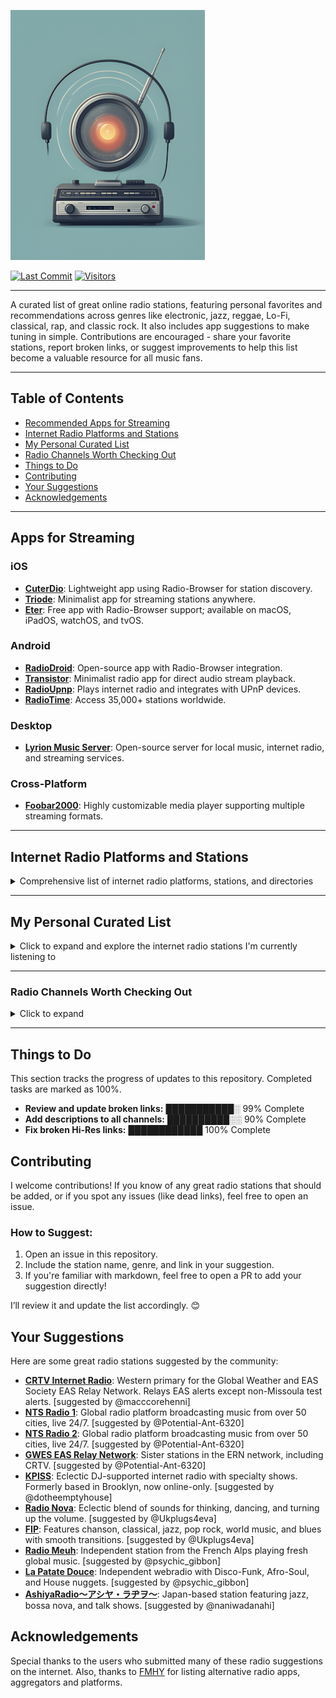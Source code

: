 ![Logo](https://github.com/deroverda/recommended-radio-streams/blob/main/logo_resized_enhanced.png?raw=true)

[![Last Commit](https://img.shields.io/github/last-commit/deroverda/recommended-radio-streams?style=flat-square)](https://github.com/deroverda/recommended-radio-streams)
[![Visitors](https://api.visitorbadge.io/api/VisitorHit?user=deroverda&repo=recommended-radio-streams&countColor=%237B1E7A&style=flat-square)](https://github.com/deroverda/recommended-radio-streams)


---

A curated list of great online radio stations, featuring personal favorites and recommendations across genres like electronic, jazz, reggae, Lo-Fi, classical, rap, and classic rock. It also includes app suggestions to make tuning in simple. Contributions are encouraged - share your favorite stations, report broken links, or suggest improvements to help this list become a valuable resource for all music fans.

---

## Table of Contents
- [Recommended Apps for Streaming](#apps-for-streaming)
- [Internet Radio Platforms and Stations](#internet-radio-platforms-and-stations)
- [My Personal Curated List](#my-personal-curated-list)
- [Radio Channels Worth Checking Out](#radio-channels-worth-checking-out)
- [Things to Do](#things-to-do)
- [Contributing](#contributing)
- [Your Suggestions](#your-suggestions)
- [Acknowledgements](#acknowledgements)

---

## Apps for Streaming

### iOS
- **[CuterDio](https://cuterdio.com/en)**: Lightweight app using Radio-Browser for station discovery.
- **[Triode](https://triode.app/)**: Minimalist app for streaming stations anywhere.
- **[Eter](https://apps.apple.com/se/app/eter-streaming-internet-radio/id1523221566?l=en-GB)**: Free app with Radio-Browser support; available on macOS, iPadOS, watchOS, and tvOS.

### Android
- **[RadioDroid](https://github.com/segler-alex/RadioDroid)**: Open-source app with Radio-Browser integration.
- **[Transistor](https://codeberg.org/y20k/transistor)**: Minimalist radio app for direct audio stream playback.
- **[RadioUpnp](https://play.google.com/store/apps/details?id=com.watea.radio_upnp)**: Plays internet radio and integrates with UPnP devices.
- **[RadioTime](https://play.google.com/store/apps/details?id=com.radiotime.app)**: Access 35,000+ stations worldwide.

### Desktop
- **[Lyrion Music Server](https://github.com/LMS-Community)**: Open-source server for local music, internet radio, and streaming services.

### Cross-Platform
- **[Foobar2000](https://www.foobar2000.org/)**: Highly customizable media player supporting multiple streaming formats.

---

## Internet Radio Platforms and Stations
<details>
  <summary>Comprehensive list of internet radio platforms, stations, and directories</summary>

## Radio Index / Discovery
- **[List of Internet Radio Stations](https://en.wikipedia.org/wiki/List_of_Internet_radio_stations)**: Notable internet radio stations (Wikipedia).
- **[Radio Browser](https://www.radio-browser.info)**: Community-driven directory of internet radio stations.
- **[FMStream](https://fmstream.org/index.php?c=FT)**: Index of internet radio stations across genres.
- **[Tvradiotuner](https://tvradiotuner.com)**: Directory with diverse radio and TV channels.
- **[Radio URL Search](https://streamurl.link)**: Tool to find direct stream URLs for radio stations.
- **[TheOneStopRadio](https://theonestopradio.com)**: Aggregator for online radio streams.
- **[m3u-radio-music-playlist](https://junguler.github.io/m3u-radio-music-playlists)**: Curated M3U playlists for music genres.

---

## Geographic Radio Exploration
- **[Radio Map EU](https://radiomap.eu)**: Interactive map for discovering EU-based stations.
- **[Worldwide Radio Globe](https://radio.garden)**: Interactive 3D globe for exploring global stations.
- **[World Radio Map](https://worldradiomap.com)**: Global map of radio stations by location.

---

## Radio Platforms & Players
- **[Live Online Radio](https://liveonlineradio.net)**: Platform to search and stream global radio broadcasts.
- **[Online Radio Box](https://onlineradiobox.com)**: Comprehensive worldwide directory of online radio stations.
- **[Radio.net](https://www.radio.net)**: Discover and stream various radio channels globally.
- **[Radioguide.fm](https://www.radioguide.fm)**: Directory of FM, AM, and internet radio stations.
- **[Streema](https://streema.com)**: Search engine for radio stations and TV broadcasts.
- **[Pea.fm](https://pea.fm)**: Free access to global internet radio channels.
- **[Hit Tuner](http://www.hit-tuner.net)**: German-based directory with diverse music genres.
- **[MyTuner](https://mytuner-radio.com)**: Aggregator for global radio, podcasts, and music.
- **[Radioline](https://www.radioline.co)**: Stream radio and podcasts across genres.
- **[TuneYou](https://www.tuneyou.com)**: Access 50,000+ radio stations worldwide.
- **[Get Me Radio](https://www.getmeradio.com)**: Curated directory with mobile app support.
- **[Zeno.fm](https://zeno.fm)**: Platform for streaming radio and podcasts.
- **[openradio.app](https://openradio.app)**: Create and explore live radio stations worldwide.
- **[Radio Station USA](https://www.radiostationusa.fm)**: Live radio stations across the USA.
- **[Online Radio EU](https://onlineradio.eu/)**: Discover online radio stations in Europe.
- **[All Radio](https://allradio.net)**: Free access to global internet radio channels.
- **[VO Radio](https://vo-radio.com)**: Live radio streams from across the globe.
- **[Radio Volna](https://radio-volna.com)**: Free internet radio channels worldwide.

---

## Curated, Customizable Radio
- **[Laut.fm](https://laut.fm)**: Hosting platform with curated stations.
- **[AccuRadio](https://www.accuradio.com)**: Customizable radio with hundreds of channels.
- **[iHeartRadio](https://www.iheart.com)**: Stream music, talk shows, and podcasts.
- **[RadioTunes](https://www.radiotunes.com)**: Curated music stations across genres.
- **[Radiolise](https://radiolise.com)**: Explore live radio streams across multiple genres.
- **[Rivestream](https://www.rivestream.com)**: Directory and platform for internet radio streams.

---

## Niche, Specialized Stations, Experimental & Community Projects
- **[AnonRadio](https://anonradio.net)**: Community-based Unix system radio.
- **[Chiru.no](https://chiru.no)**: Japanese pop culture (J-pop, anime) music streams.
- **[CoreRadio](https://coreradio.online)**: Focuses on underground and experimental music.
- **[deep-cut.fm](https://deep-cut.fm)**: Indie and alternative music streams.
- **[IndieShuffle](https://www.indieshuffle.com)**: Listener-curated indie music discovery.
- **[Radio Dubbeh](https://radio.dubbeh.net)**: Eclectic music genres for discovery.
- **[JetSetRadio](https://jetsetradio.live/)**: Fan-made station inspired by Jet Set Radio video games.
- **[Demoscene & Video Game Music Streaming Radio Links](https://mw.rat.bz/davgmsrl)**: Curated demoscene & video game music radio links.
- **[System Bus Radio](https://github.com/fulldecent/system-bus-radio)**: Streams audio via computer system buses.
- **[WebSDR](http://www.websdr.org)**: Explore global radio frequencies via software-defined radios.
- **[TildeRadio](https://tilderadio.tildeverse.org)**: Community-powered internet radio.
- **[ilovemusic](https://ilovemusic.de)**: German platform for eclectic music streams.
- **[Radcap](https://www.radcap.ru)**: Russian radio station with diverse genres.
- **[1a Radio](https://www.1a-webradio.de)**: German radio streams across various genres.
- **[GWES EAS Relay Network](https://gwes-eas.network/listen)**: Emergency alert system relay for radio broadcasts.
- **[0nRadio](https://0nradio.com)**: Directory of thematic radio stations.

---

## Hosting & DIY Streaming Tools
- **[Shoutcast](http://directory.shoutcast.com)**: Platform for hosting custom radio stations.
- **[Live365](https://live365.com/listen)**: Platform for creating and streaming custom radio.
- **[Icecast](http://dir.xiph.org)**: Open-source directory for Icecast-powered streams.
- **[QMPlay2](https://github.com/zaps166/QMPlay2)**: Multimedia player with internet radio support.
- **[Rcast.net](https://www.rcast.net/dir)**: Discover and share global radio stations.
- **[ScrobbleRadio](https://scrobblerad.io)**: Discover music via scrobbling radio streams (Last.fm integration).## Radio Index / Discovery
- **[List of Internet Radio Stations](https://en.wikipedia.org/wiki/List_of_Internet_radio_stations)**: Notable internet radio stations (Wikipedia).
- **[Radio Browser](https://www.radio-browser.info)**: Community-driven directory of internet radio stations.
- **[FMStream](https://fmstream.org/index.php?c=FT)**: Index of internet radio stations across genres.
- **[Tvradiotuner](https://tvradiotuner.com)**: Directory with diverse radio and TV channels.
- **[Radio URL Search](https://streamurl.link)**: Tool to find direct stream URLs for radio stations.
- **[TheOneStopRadio](https://theonestopradio.com)**: Aggregator for online radio streams.
- **[m3u-radio-music-playlist](https://junguler.github.io/m3u-radio-music-playlists)**: Curated M3U playlists for music genres.

---

## Geographic Radio Exploration
- **[Radio Map EU](https://radiomap.eu)**: Interactive map for discovering EU-based stations.
- **[Worldwide Radio Globe](https://radio.garden)**: Interactive 3D globe for exploring global stations.
- **[World Radio Map](https://worldradiomap.com)**: Global map of radio stations by location.

---

## Radio Platforms & Players
- **[Live Online Radio](https://liveonlineradio.net)**: Platform to search and stream global radio broadcasts.
- **[Online Radio Box](https://onlineradiobox.com)**: Comprehensive worldwide directory of online radio stations.
- **[Radio.net](https://www.radio.net)**: Discover and stream various radio channels globally.
- **[Radioguide.fm](https://www.radioguide.fm)**: Directory of FM, AM, and internet radio stations.
- **[Streema](https://streema.com)**: Search engine for radio stations and TV broadcasts.
- **[Pea.fm](https://pea.fm)**: Free access to global internet radio channels.
- **[Hit Tuner](http://www.hit-tuner.net)**: German-based directory with diverse music genres.
- **[MyTuner](https://mytuner-radio.com)**: Aggregator for global radio, podcasts, and music.
- **[Radioline](https://www.radioline.co)**: Stream radio and podcasts across genres.
- **[TuneYou](https://www.tuneyou.com)**: Access 50,000+ radio stations worldwide.
- **[Get Me Radio](https://www.getmeradio.com)**: Curated directory with mobile app support.
- **[Zeno.fm](https://zeno.fm)**: Platform for streaming radio and podcasts.
- **[openradio.app](https://openradio.app)**: Create and explore live radio stations worldwide.
- **[Radio Station USA](https://www.radiostationusa.fm)**: Live radio stations across the USA.
- **[Online Radio EU](https://onlineradio.eu/)**: Discover online radio stations in Europe.
- **[All Radio](https://allradio.net)**: Free access to global internet radio channels.
- **[VO Radio](https://vo-radio.com)**: Live radio streams from across the globe.
- **[Radio Volna](https://radio-volna.com)**: Free internet radio channels worldwide.

---

## Curated, Customizable Radio
- **[Laut.fm](https://laut.fm)**: Hosting platform with curated stations.
- **[AccuRadio](https://www.accuradio.com)**: Customizable radio with hundreds of channels.
- **[iHeartRadio](https://www.iheart.com)**: Stream music, talk shows, and podcasts.
- **[RadioTunes](https://www.radiotunes.com)**: Curated music stations across genres.
- **[Radiolise](https://radiolise.com)**: Explore live radio streams across multiple genres.
- **[Rivestream](https://www.rivestream.com)**: Directory and platform for internet radio streams.

---

## Niche, Specialized Stations, Experimental & Community Projects
- **[AnonRadio](https://anonradio.net)**: Community-based Unix system radio.
- **[Chiru.no](https://chiru.no)**: Japanese pop culture (J-pop, anime) music streams.
- **[CoreRadio](https://coreradio.online)**: Focuses on underground and experimental music.
- **[deep-cut.fm](https://deep-cut.fm)**: Indie and alternative music streams.
- **[IndieShuffle](https://www.indieshuffle.com)**: Listener-curated indie music discovery.
- **[Radio Dubbeh](https://radio.dubbeh.net)**: Eclectic music genres for discovery.
- **[JetSetRadio](https://jetsetradio.live/)**: Fan-made station inspired by Jet Set Radio video games.
- **[Demoscene & Video Game Music Streaming Radio Links](https://mw.rat.bz/davgmsrl)**: Curated demoscene & video game music radio links.
- **[System Bus Radio](https://github.com/fulldecent/system-bus-radio)**: Streams audio via computer system buses.
- **[WebSDR](http://www.websdr.org)**: Explore global radio frequencies via software-defined radios.
- **[TildeRadio](https://tilderadio.tildeverse.org)**: Community-powered internet radio.
- **[ilovemusic](https://ilovemusic.de)**: German platform for eclectic music streams.
- **[Radcap](https://www.radcap.ru)**: Russian radio station with diverse genres.
- **[1a Radio](https://www.1a-webradio.de)**: German radio streams across various genres.
- **[GWES EAS Relay Network](https://gwes-eas.network/listen)**: Emergency alert system relay for radio broadcasts.
- **[0nRadio](https://0nradio.com)**: Directory of thematic radio stations.

---

## Hosting & DIY Streaming Tools
- **[Shoutcast](http://directory.shoutcast.com)**: Platform for hosting custom radio stations.
- **[Live365](https://live365.com/listen)**: Platform for creating and streaming custom radio.
- **[Icecast](http://dir.xiph.org)**: Open-source directory for Icecast-powered streams.
- **[QMPlay2](https://github.com/zaps166/QMPlay2)**: Multimedia player with internet radio support.
- **[Rcast.net](https://www.rcast.net/dir)**: Discover and share global radio stations.
- **[ScrobbleRadio](https://scrobblerad.io)**: Discover music via scrobbling radio streams (Last.fm integration).

</details>

---

## My Personal Curated List
<details>
  <summary>Click to expand and explore the internet radio stations I'm currently listening to</summary>

---

### ⭐ Featured Stations
- **[Nightwave Plaza](http://radio.plaza.one/mp3)**: 24/7 vaporwave and future funk station.
- **[Nugs Radio](http://nugs.net)**: Live recordings of rock and jam bands.
- **[FIP](https://stream.radiofrance.fr/fip/fip.m3u8)**: Eclectic music with 8 thematic webradios (free, ad-free).
- **[La Patate Douce](http://listen.radioking.com/radio/285742/stream/331753)**: Groovy vibes and soulful tunes.
- **[WFMU](http://wfmu.org)**: Legendary freeform radio (rock, experimental, eclectic).
- **[Radio Nula - Classics](https://strm.radionula.com/classics)**: Soul, funk, disco, hip-hop, and jazz.
- **[Head Wax Radio](https://headwaxradio.radioca.st/stream)**: Future jazz and mindful music from Dublin, Ireland.
- **[Hunter FM LoFi](https://live.hunter.fm/lofi_high)**: Perfect beats for studying, working, or relaxing.
- **[Moon Phase Radio](https://cp12.serverse.com/proxy/moonphase/stream)**: Commercial-free ambient & downtempo (since 2010).
- **[KEWU-FM 89.5](https://streamer.radio.co/s3ba633066/listen)**: Public radio station dedicated to jazz.

---

### General 📻
- **[BBC Radio 6 Music](https://gist.github.com/bpsib/67089b959e4fa898af69fea59ad74bc3)**: Alternative, indie, and eclectic music.
- **[Birch Street Radio](https://jenny.torontocast.com:8172/stream)**: Adult alternative, classic rock, folk, Americana.
- **[Classic Vinyl HD](https://walmradio.com/classic/)**: Classic rock and vinyl hits.
- **[KTKE 101.5 FM](https://www.truckeetahoeradio.com/)**: Mix of music and talk shows.
- **[Lahmacun Radio](https://streaming.lahmacun.hu/listen/lahmacun_radio/radio.mp3)**: Budapest-based mix of music and talk.
- **[SuperStereo 1+ - Disco, Soul & Funk](https://www.hiresaudio.online/category/radio/)**: Disco, soul, and funk classics.
- **[Soho Radio](https://sohoradiolondon.com/)**: London-based station with music and talk.
- **[Technicolor Web Of Sound](https://www.techwebsound.com/)**: 1960s psychedelic rock and pop.
- **[The Dump](http://thedump.com)**: Eclectic mix of obscure genres.
- **[The Lake Radio](http://thelakeradio.com)**: Random music and sounds, 24/7.
- **[The SoCal Sound](http://thesocalsound.org)**: Contemporary California rock, pop, and indie.
- **[The Penthouse](https://thepenthouse.fm/)**: Soul, R&B, pop, and classic music.
- **[Time Capsule Show](https://ckut.ca/timecapsule/)**: Time-traveling journey through music history.
- **[Totally Wired Radio](http://totallywiredradio.com)**: Indie, punk, and alternative music.
- **[181.fm](https://www.181.fm/)**: Variety of radio channels.
- **[KBON](https://www.kbon.com/)**: Louisiana-based local music mix.
- **[KKJZ-HD88.1](https://kkjz.org/)**: Jazz and blues with educational programming.
- **[Le Grigri](http://legrigri.com)**: African and Caribbean music.
- **[Le Mellotron](http://lemellotron.com)**: World music, jazz, and electronic.
- **[Mondo Bongo Radio](http://mondobongoradio.com)**: World music, exotica, and soul.
- **[Mutant Radio](https://www.mutantradio.net)**: Experimental and alternative music.
- **[REYFM](https://rey.fm/)**: Contemporary pop and Latin music.
- **[Radio France](http://www.radiofrance.fr/live)**: French public radio with diverse programming.
- **[Radio Paradise - Main Mix](http://radioparadise.com/main-mix)**: Rock, world, and electronic blend.
- **[Radio Free Phoenix](http://radiofreephoenix.com)**: General music and talk programming.
- **[Radio Krimi](http://radiokrimi.com)**: Mystery-themed radio dramas.
- **[Retro Soul Radio UK](https://www.retrosoulradio.co.uk)**: Classic and contemporary soul.
- **[KEXP](https://www.kexp.org/listen/)**: Exceptional music curation.
- **[Do!! You!!! Radio](https://doyouworld.out.airtime.pro/doyouworld_a)**: London community station (family-friendly).
- **[Netil Radio](https://netilradio.out.airtime.pro/netilradio_a)**: London community radio from a shipping container.
- **[Fluid Radio](http://uk4-vn.webcast-server.net:9270/)**: Ambient, modern classical, and acoustic.
- **[Zeno.FM GTA Radio](https://stream.zeno.fm/qe1hrwvkg48uv)**: GTA-themed music and playlists.

---

### Classical 🎻
- **[WFMT Chicago](https://www.wfmt.com/)**: Classical music since 1951, diverse programming.
- **[WBJC Baltimore](https://www.wbjc.com/)**: Classical voice of Baltimore City Community College.
- **[WMNR](https://www.wmnr.org/listen)**: Public radio with classical/classic music (Connecticut-based).
- **[Concertzender Baroque](https://www.concertzender.nl/programma_genre/oude-muziek/)**: Baroque classical music.
- **[Only Mozart (Australian Digital Radio)](http://abm21.com.au:8000/CONTAINER10)**: Dedicated to Mozart’s compositions.

---

### Electronic ⚡
- **[1.FM - Deep Techno & House](https://www.1.fm/stations)**: Deep techno and house beats.
- **[Cashmere Radio](http://cashmereradio.com)**: Berlin-based experimental electronic.
- **[Dance Wave](http://dancewave.com)**: Upbeat electronic dance music.
- **[Frisky Deep](https://www.friskyradio.com/)**: Deep house and similar styles.
- **[Frisky Radio](https://www.friskyradio.com/)**: Broad electronic genre mix.
- **[LYL Radio](https://lyl.live/)**: Eclectic electronic selections.
- **[LuxuriaMusic](http://luxuriamusic.com)**: Retro-futuristic and exotica-inspired electronic.
- **[OpenLab FM](https://openlab.fm)**: Ibiza-curated electronic music and visual arts.
- **[NTS Radio - Poolside](http://ntslive.co.uk)**: Chill, summery electronic vibes.
- **[Radio Caprice - Minimal Tech House](http://www.radcap.ru/)**: Minimal tech house.
- **[Skylab Radio](http://skylabradio.com)**: Spacey ambient and experimental sounds.
- **[Datafruits](https://datafruits.fm/)**: Chiptune and video game-inspired electronic.
- **[dublab](http://dublab.com)**: Experimental and underground electronic.
- **[TEKnival Radio](https://www.teknivalradio.co.uk/lander)**: Hard-edged techno and rave.
- **[Rainwave - All](http://rainwave.cc/all)**: Video game music mixes (including electronic).
- **[Rainwave - Chiptunes](https://rainwave.cc/chiptune/)**: Chiptune tracks from games.
- **[Italoradio.fm](https://italoradio.fm/)**: Italo-disco music.
- **[Radio ItaloPower!](http://italopower.com)**: Italo-disco hits and rarities.
- **[Radio BipTunia](https://biptunia.com/)**: Experimental and quirky electronic.
- **[Shonan Beach FM](https://www.beachfm.co.jp/)**: Japanese chilled electronic/beach vibes.
- **[Fnoob Techno](https://fnoobtechno.com/)**: Dedicated techno station.
- **[Tech House (Australian Digital Radio)](http://abm22.com.au:8000/CONTAINER18)**: Tech house focus.
- **[Acid House (Australian Digital Radio)](http://abm22.com.au:8000/CONTAINER1)**: Acid house tracks.

---

### Yacht Rock 🚤🌊
- **[Doctor Pundit - Yacht Rock Jams](https://www.doctorpundit.com/media/)**: Smooth Yacht Rock hits.
- **[Yacht Rock Miami](https://www.yachtrockmiami.com/)**: Mellow Yacht Rock sound.
- **[SuperStereo 1 - Yacht Rock](https://www.hiresaudio.online/category/radio/)**: Classic Yacht Rock tracks.

---

### Hip-Hop/Rap 🎤
- **[90s90s HipHop & Rap](http://streams.90s90s.de/hiphop/mp3-192/streams.90s90s.de/)**: 90s hip-hop and rap.
- **[181.FM - Old School HipHop/RnB](http://listen.181fm.com/181-oldschool_128k.mp3)**: Old school hip-hop/R&B.
- **[Old School Rap (Australian Digital Radio)](http://abm21.com.au:8000/CONTAINER69)**: Classic rap.

---

### Jazz 🎷
- **[Adroit Jazz Underground](https://mytuner-radio.com/sv/radio/adroit-jazz-underground-492026/)**: Underground jazz focus.
- **[Concertzender - Jazznotjazz](https://www.concertzender.nl/programma_genre/oude-muziek/)**: Alternative jazz and non-jazz genres.
- **[Jazz Con Class](http://jazzconclass.com)**: Classic jazz from the late 40s-70s (hosted by Jose Reyes).
- **[KEWU-FM 89.5](https://streamer.radio.co/s3ba633066/listen)**: Public jazz station.
- **[KSDS Jazz 88.3 FM](https://www.jazz88.org/)**: Classic and contemporary jazz.
- **[Octave Radio](https://octaverecords.out.airtime.pro/octaverecords_a?_ga=2.139116787.1781832620.1687634712-199058362.1687634712)**: Jazz and electronic crossover.
- **[Radio Suisse Jazz](http://radiosuissejazz.ch)**: Swing, bebop, Latin, and world music.
- **[WBGO 88.3](http://wbgo.org)**: New York-based jazz and blues.
- **[WDNA 88.9](http://wdna.org)**: Miami-based jazz and Latin jazz.

---

### Lounge & Chill 🍹🌅🌴
- **[Ambient Sleeping Pill](https://s.stereoscenic.com/asp-h.m3u)**: Ambient, beat-free music for sleep/study.
- **[Blue Marlin Ibiza](http://www.bluemarlinibiza.com/radio/live)**: Balearic beats and house from Ibiza.
- **[FreeCodeCamp](https://coderadio-admin-v2.freecodecamp.org/listen/coderadio/radio.mp3)**: Focus-friendly 24/7 coding music.
- **[FluxFM - FluxLounge](http://fluxfm.de/fluxlounge)**: Soft pop and singer-songwriter tunes.
- **[Limbik Frequencies - Radio Elektro[u]nique](https://limbikfreq.com/public/limbik_frequencies)**: Deep experimental beats.
- **[Mother Earth Radio](http://motherearthradio.com)**: Nature-themed acoustic music.
- **[Mother Earth Radio - Instrumental](http://motherearthradio.com/instrumental)**: Instrumental relaxation tracks.
- **[NTS - Slow Focus](https://stream-mixtape-geo.ntslive.net/mixtape)**: Ambient, drone, and ragas.
- **[Nordic Lodge](https://www.nordiclodgeradio.com/)**: Chill-out ambient and relaxed beats.
- **[Radio Schizoid - Chillout](http://94.130.113.214:8000/chill)**: Psychedelic chillout/ambient.
- **[Smooth Chill](https://media-ssl.musicradio.com/ChillMP3)**: Mellow unwind music.
- **[The Quiet Village](https://cp3.shoutcheap.com:2199/tunein/mark1234.pls)**: Tiki bar soundtrack (Exotica, Hawaiian, Lounge).

---

### Oldies/Classic 📼
- **[Pumpkin FM - 1940s radio](http://pumpkinfm.com/1940s-stream)**: Old Time Radio Network.
- **[Pumpkin FM - Radio England](http://pumpkinfm.com/radio-england-stream)**: Old Time Radio Network.
- **[Radio Dismuke – 1920’s 1930’s Jazz and Pop](http://dismuke.org)**: Jazz and pop from the 20s-30s.
- **[Radio Nostalgia](http://cast1.torontocast.com:1630/stream)**: Classic pop (1940s-1980s).
- **[The Retro Attic](https://psn3.prostreaming.net:2199/tunein/theretro.pls)**: 50s-70s lost and classic oldies.
- **[Ultimate Oldies Radio](http://ultimateoldiesradio.com)**: 50s-70s music history.
- **[Vintage Obscura Radio](http://vintageobscura.com)**: Forgotten gems across genres.

---

### Reggae & Dub 🇯🇲 🟩🟨🟥
- **[Alpha Boys School Radio](http://alphaboysschoolradio.com)**: Music by Alpha School alumni (Kingston, Jamaica).
- **[Dr Dick's Dub Shack](http://drdicksdubshack.com)**: Bermuda-based dub and bass music.
- **[King Dub Radio](http://london-dedicated.myautodj.com:8862/stream)**: Roots, culture, and digital dub.

---

### ⭐ SomaFM
- **[Bossa Beyond](https://somafm.com/listen/)**: Silky Brazilian bossa nova and samba.
- **[Deep Space One](https://somafm.com/listen/)**: Ambient electronic and space exploration.
- **[FM - Groove Salad Classic](https://somafm.com/listen/)**: Classic chilled ambient/downtempo (2000s).
- **[Groove Salad](https://somafm.com/listen/)**: Ambient/downtempo beats and grooves.
- **[Left Coast 70s](https://somafm.com/listen/)**: Mellow 70s album rock.
- **[SF Police Scanner](https://somafm.com/listen/)**: San Francisco public safety scanner.
- **[Seven Inch Soul](https://somafm.com/listen/)**: Vintage soul from 45 RPM vinyl.
- **[Suburbs of Goa](http://somafm.com/suburbsofgoa)**: Asian world beats and beyond.
- **[ThistleRadio](https://somafm.com/listen/)**: Celtic roots and branches.
- **[SomaFM - ALL CHANNELS](https://somafm.com/listen/)**: All SomaFM streams.

---

### World Music 🌍

**African** 🪘🦁  
- **[Afro FM](https://zeno.fm/radio/fm-afro/)**: African music mix.  
- **[Afro House (Australian Digital Radio)](http://abm22.com.au:8000/CONTAINER53)**: Afro house beats.  
- **[Alefa Music - Afrobeat](https://alefamusic.net/)**: Malagasy salegy rhythms (founded 2006).  
- **[Jazz Afro](http://jazz-radio-afro.ice.infomaniak.ch/jazz-radio-afro.mp3)**: Afro-jazz fusion.  
- **[Oroko Radio](https://oroko.live/)**: Afro indie, folk, and soul.  
- **[Pan African Space Station](https://panafricanspacestation.org.za/)**: Live radio and performance hub.  
- **[Radio Caprice - Afrobeat](http://www.radcap.ru/)**: Afrobeat classics.  

**Latin/Caribbean** 🌴🎺  
- **[Gladys Palmera Coleccion](http://gladyspalmera.com/coleccion)**: Latin and Spanish music mix.  
- **[Isla Negra Slowbeat](https://www.radio-browser.info/history/c3517203-bd27-4019-9ba9-a72a53e4c88f)**: Chilean non-profit station.  
- **[Isla Negra Upbeat](https://www.radio-browser.info/history/af54e7ca-3a45-40cd-8ca8-c5ee9bc4231d)**: Upbeat Chilean vibes.  

**Asian** 🇯🇵  
- **[J-Club Club Bandstand](http://jclubradio.com)**: Classic/contemporary Japanese music.  
- **[J-Pop Sakura 懐かしい asia DREAM radio](https://cast1.torontocast.com:2170/;.mp3)**: J-pop nostalgia.  
- **[listen.moe](https://listen.moe/kpop/stream)**: K-pop streams.  
- **[Pyongyang Radio FM](https://listen7.myradio24.com/69366)**: North Korea’s state-run broadcaster.  

**Other** 🌀  
- **[Celtic Music Radio](https://www.celticmusicradio.net/)**: Traditional folk, Americana, and world music.  
- **[Hollow Earth Radio](http://centova.rockhost.com:8001/stream)**: Music from marginalized communities.  
- **[Radio Caprice - Middle Eastern Music](http://79.111.119.111:8004/middleeast)**: Middle Eastern tracks.  
- **[Worldwide FM](https://worldwidefm.out.airtime.pro/worldwidefm_b)**: Progressive global voices and culture.  

---

### Artist Specific 👑  
- **[2pac (Exclusive Radio)](https://streaming.exclusive.radio/er/2pac/icecast.audio)**  
- **[ABBA (Exclusive Radio)](https://streaming.exclusive.radio/er/abba/icecast.audio)**  
- **[Aretha Franklin (Exclusive Radio)](https://streaming.exclusive.radio/er/arethafranklin/icecast.audio)**  
- **[BB King (Exclusive Radio)](https://streaming.exclusive.radio/er/bbking/icecast.audio)**  
- **[Bob Marley (Exclusive Radio)](https://streaming.exclusive.radio/er/bobmarley/icecast.audio)**  
- **[Creedence Clearwater Revival (Exclusive Radio)](https://streaming.exclusive.radio/er/creedence/icecast.audio)**  
- **[Daft Punk (Exclusive Radio)](https://www.surfmusik.de/m3u/exclusively-daft-punk,20696.m3u)**  
- **[Ella Fitzgerald (Exclusive Radio)](https://streaming.exclusive.radio/er/ellafitzgerald/icecast.audio)**  
- **[Eric Clapton (Exclusive Radio)](https://streaming.exclusive.radio/er/ericclapton/icecast.audio)**  
- **[Fleetwood Mac (Exclusive Radio)](https://streaming.exclusive.radio/er/fleetwoodmac/icecast.audio)**  
- **[Jimi Hendrix (Exclusive Radio)](https://streaming.exclusive.radio/er/hendrix/icecast.audio)**  
- **[John Coltrane (Exclusive Radio)](http://streaming.exclusive.radio/er/johncoltrane/icecast.audio)**  
- **[Steely Dan (Exclusive Radio)](https://streaming.exclusive.radio/er/steelydan/icecast.audio)**  
- **[Supertramp (Exclusive Radio)](https://streaming.exclusive.radio/er/supertramp/icecast.audio)**  
- **[The Beatles (Exclusive Radio)](http://streaming.exclusive.radio/er/beatles/icecast.audio)**  
- **[The Police (Exclusive Radio)](https://streaming.exclusive.radio/er/policehits/icecast.audio)**  
- **[Van Morrison (Exclusive Radio)](https://streaming.exclusive.radio/er/vanmorrison/icecast.audio)**  
- **[Red Hot Chili Peppers (Australian Digital Radio)](http://abm22.com.au:8000/CONTAINER129)**  
- **[Eminem (Australian Digital Radio)](http://abm21.com.au:8000/CONTAINER158)**: Slim Shady tracks.  
- **[⭐Grateful Dead Radio - WGDR](https://www.madmusicradio.com/wgdr)**  
- **[Grateful Dead](http://108.163.245.230:8100/stream)**: Unknown station.  
- **[Rolling Stones (Virgin Radio Rockstar)](https://icy.unitedradio.it/VirginSpecialEvent.mp3)**

---

### Misc 🎙️  
- **[Her.st - Propaganda Broadcast](https://her.st/radio/)**: 24/7 stream of conspiracy theories, philosophy, Coast to Coast AM archives, Alan Watts, and Terence McKenna lectures.  
- **[Pi ano](http://stream.p-node.org/piano)**: Piano-only streams.  

---  

### Emergency/ATC 🚨✈️  
- **[Maricopa County Police & DPS Scanner (Phoenix, AZ)](http://brickcamp.biz:8097/city-scan)**: Police, fire, and highway patrol communications.  
- **[Pittsburgh Police, Fire, EMS](https://broadcastify.cdnstream1.com/21738)**: Live emergency services scanner.  
- **[LiveATC KJFK Tower 2 (New York)](https://www.liveatc.net/play/kjfk9_s.pls)**: Air traffic control communications for JFK Airport.  

</details>

---

### Radio Channels Worth Checking Out
<details>
  <summary>Click to expand</summary>

These are some channels I’ve heard are good, but I haven't had the chance to check them all out yet. Feel free to explore and see what suits your taste!

### General Stations
- **[1.FM - Costa Del Mar](https://www.1.fm/stations)**: Ambient and lounge music inspired by the sea.
- **[1.FM - Sax4Love](https://www.1.fm/stations)**: Smooth jazz exclusively featuring saxophone music.
- **[24/7 LoFi Radio](https://www.247lofiradio.com/)**: LoFi music for background listening.
- **[1FM Chillout Lounge](https://www.1.fm/stations)**: Chillout, ambient, and relaxing music.
- **[113.fm Hits 1997 – Ads](https://www.113.fm/)**: Popular music hits from 1997 with occasional ads.
- **[All Jazz Radio](https://www.madmusicradio.com/wjzz)**: Dedicated to jazz music.
- **[Ambient Sleeping Pill](https://ambientsleepingpill.com/)**: Ad-free, beat-free ambient music for sleep, meditation, or study.
- **[Antenne Bayern](https://www.antenne.de/webradio/)**: German station playing pop, classic hits, and more.
- **[Antenne Bayern – CoffeeHouse](https://www.antenne.de/webradio/coffeemusic)**: Soft, relaxing music for a coffeehouse vibe.
- **[Berlin Community Radio](https://tunein.com/radio/Berlin-Community-Radio-s209811/)**: Diverse programming from Berlin.
- **[Beyond the Beat Generation](http://www.beyondthebeatgeneration.com/)**: Jazz and experimental music inspired by the Beat Generation.
- **[Blue Marlin Ibiza – Dance/Elect](https://www.bluemarlinibiza.com/radio/)**: Electronic dance music and live DJ mixes from Ibiza.
- **[Bondi Beach Radio – Sydney](https://bondiradio.com.au/)**: Music and local news from Sydney’s Bondi Beach.
- **[ChillTraxx – World’s Chillout Channel](https://www.chilltrax.com/)**: Relaxing chillout and downtempo music.
- **[Calm Radio - Symphony](https://calmradio.com/channel-guide/classical-music)**: Symphonies and orchestral masterpieces.
- **[Calm Radio - Classical Mix](https://calmradio.com/channel-guide/classical-music)**: A mix of classical genres, including symphonies and concertos.
- **[Calm Radio - Opera](https://calmradio.com/channel-guide/classical-music)**: Operatic performances and classical vocals.
- **[CKUT 90.3 Montreal College Community Radio](http://ckut.ca)**: Diverse programming from McGill University in Montreal.
- **[Country Radio – USA](https://country-radio.com/)**: Country music, including classic and contemporary hits.
- **[Dublin Digital Radio – Ireland](https://listen.dublindigitalradio.com/home)**: Indie, electronic, and experimental music from Dublin.
- **[Eurodance Radio](https://www.eurodance-radio.com/)**: Eurodance music blending house, techno, and pop.
- **[FluxFM - ChillHop](http://fluxfm.de/chillhop)**: Relaxed hip-hop influenced electronic beats.
- **[FluxFM - Hippie Trippy Garden](https://www.fluxfm.de/posts/401dece5-d1f7-4d5b-9a50-5a1481758118)**: Psychedelic and experimental electronic music.
- **[FluxFM - Sound Of Berlin](http://fluxfm.de/sound-of-berlin)**: Showcases Berlin’s electronic music scene.
- **[FluxFM - Berlin Beach House Radio](http://fluxfm.de/berlin-beach-house)**: Chill beach house and ambient electronic music.
- **[Fine Music Radio 101.3 FM – Cape Town](https://www.fmr.co.za/)**: Classical music and jazz from South Africa.
- **[Folk Alley – Ohio](https://folkalley.com/)**: Folk music from Ohio, including contemporary and traditional songs.
- **[Frisky Radio – Chill](http://friskyradio.com)**: Chill electronic music.
- **[Frisky Radio – Deep](https://www.friskyradio.com/)**: Deep house and ambient electronic music.
- **[Frisky Radio – Underground Electronic](http://friskyradio.com)**: Underground electronic genres like techno and deep house.
- **[Galaxie Radio – Haiti](http://galaxieradio.com)**: Reggae, kompa, and other Haitian genres.
- **[Galaxie 104.5](http://radiogalaxie.com)**: Similar Haitian music programming.
- **[Irish Pub Radio](http://irishpubradio.com)**: Traditional Irish music for an authentic pub vibe.
- **[Jazz 88 – San Diego](https://jazz88.org)**: Jazz station broadcasting from San Diego.
- **[Jazz & Blues Radio – United States](https://www.radio.se/s/jazzradio-blues)**: A mix of jazz and blues music.
- **[Jazz24](https://www.jazz24.org/)**: Smooth and contemporary jazz.
- **[JazzFM – UK](http://jazzfm.com)**: British station focused on jazz, blues, and soul.
- **[KCLR96FM – Kilkenny, Ireland](http://kclr96fm.com)**: Regional station offering music and local news.
- **[KCRW 89.9 FM – Los Angeles](https://www.kcrw.com/)**: Public radio with music, talk, and culture programming.
- **[KDHX 88.1 FM – St. Louis](http://kdhx.org)**: Community radio with diverse music and local programming.
- **[KEXP – Seattle, University of Washington](http://kexp.org)**: Indie and alternative music from Seattle.
- **[KEXP 90.3 FM – Seattle](http://kexp.org)**: Indie, alternative, and world music.
- **[KissFM 2.0 Trance](http://kissfm.com)**: Trance and electronic dance music.
- **[KIX Belgium – Talk and Radio](https://www.radiokix.be/)**: Talk and music programming from Belgium.
- **[KNBR 104.5 – KFOG S.F. Talk/Music](http://knbr.com)**: San Francisco station blending talk and music.
- **[KUSF 90.3 FM – San Francisco](https://www.kusf.org)**: Student-run station with diverse programming.
- **[KUTX 98.9 FM – Austin](http://kutx.org)**: Austin-based station with indie rock and Americana.
- **[KUTX 98.9 – Austin UT](http://kutx.org)**: Music programming from the University of Texas at Austin.
- **[KZSC 88.1 FM – Santa Cruz](http://kzsc.org)**: Community radio with diverse music from Santa Cruz.
- **[KZSU 90.1 FM – Stanford](https://kzsu.stanford.edu/)**: College radio with experimental and alternative programming.
- **[KZSU Stanford 90.1 FM – Stanford, CA](http://kzsu.stanford.edu)**: Stanford’s student-run station with music and talk.
- **[MacSlon’s Irish Pub Radio](http://www.macslons-irish-pub-radio.com/)**: Irish folk and traditional music for a pub vibe.
- **[Mondo Radio – Pop and Jazz](http://mondoradio.com)**: A mix of pop and jazz music.
- **[Newtown Radio – Prog – Good Alt. – Brooklyn](https://newtownradio.com)**: Progressive rock and alternative music from Brooklyn.
- **[Radio Caroline 259 Gold](http://radiocaroline.co.uk)**: Classic hits inspired by pirate radio.
- **[Radio Dismuke – 1920’s 1930’s Jazz and Pop](http://dismuke.org)**: Jazz and pop classics from the 1920s-1930s.
- **[Radio France Internationale – World News](http://rfi.org)**: Global news programming.
- **[Radio Free Europe/Radio Liberty](https://www.rferl.org/)**: News for countries with limited media freedoms.
- **[Radio Galaxie 104.5](http://radiogalaxie.com)**: Haitian music programming.
- **[Radio Marija – Lithuania](https://www.marijosradijas.lt/)**: Religious programming from Lithuania.
- **[Radio Nacional de Espana (RNE)](https://www.rtve.es/radio)**: Spain’s national radio with news, music, and culture.
- **[Radio New Zealand National](http://rnz.co.nz)**: Public radio with news, talk, and music from New Zealand.
- **[Radio Nova – Ireland](https://www.nova.ie/)**: Rock, alternative, and talk programming.
- **[Radio Popolare – Milan, Italy](http://radiopopolare.it)**: News, talk, and music from Milan.
- **[Radio Reverb 97.2 – Brighton UK Community Radio](http://radioreverb.com)**: Community radio with music and talk.
- **[Radio Reverb 97.2 FM – Brighton](https://www.radioreverb.com/)**: Similar community radio programming.
- **[Radio Subasio – Italy](http://radiosubasio.com)**: Contemporary and classic Italian pop and rock.
- **[Radio Swiss Jazz](https://www.radioswissjazz.ch/en)**: Swiss station focused on jazz.
- **[Resonance 104.4FM – London – Diverse Community Radio](https://www.resonancefm.com/)**: Diverse music and cultural programming from London.
- **[Retro Soul Radio UK](https://www.retrosoulradio.co.uk)**: Classic and contemporary soul music.
- **[Rinse FM – UK](http://rinse.fm)**: Underground dance and urban music from London.
- **[Rinse FM (Rinse France) – Dance/Urban – London](http://rinse.fm)**: French version of Rinse FM with dance and urban music.
- **[RTE Radio 1 – Ireland](http://rte.ie)**: Ireland’s national public radio with news, talk, and music.
- **[Sky Radio 101Fm – Dutch/Netherlands – US Pop](https://www.skyradio.nl/)**: US pop and contemporary hits from the Netherlands.
- **[Smooth Jazz Chicago](http://smoothjazzchicago.com)**: Smooth jazz with classic and contemporary tracks.
- **[Taui FM – Tahiti](https://theonestopradio.com/radio/taui-fm)**: Local and international music from Tahiti.
- **[The Current – Minnesota Public Radio](http://thecurrent.org)**: Indie rock, pop, and folk with a focus on new artists.
- **[The Edge Radio – New Zealand](http://theedge.co.nz)**: Contemporary pop, rock, and alternative music.
- **[The Jazz Groove](https://jazzgroove.org/?channel=mix1)**: Smooth jazz, including contemporary and classic tracks.
- **[Time Capsule Audio Network](http://timecapsuleaudio.com)**: Nostalgic classic music and soundtracks.
- **[TSF Jazz 89.9 FM – Paris – Jazz, Talk](https://tsfjazz.ice.infomaniak.ch/tsfjazz-high.mp3)**: Jazz, talk shows, and interviews from Paris.
- **[Tuned In Radio – Classical](http://tunedinradio.com)**: Classical music with a focus on orchestral and chamber pieces.
- **[WBEZ 91.5 FM – Chicago](http://wbez.org)**: Public radio with news, talk, and music.
- **[WDR 1Live Plan B](http://wdr.de)**: German station with music, talk, and entertainment.
- **[WGBH 89.7 – Boston](http://wgbh.org)**: Classical music and cultural programming.
- **[WGBH 99.5 FM – Classical Music](http://wgbh.org)**: Classical music and opera, including local and international performances.
- **[WLIR 92.7 – New York](http://wliwfm.org)**: Alternative rock, pop, and indie.
- **[WNYC 93.9 FM – New York](http://wnyc.org)**: Public radio with news, talk, and music.
- **[WRIR 97.3 – Richmond, VA](http://wrir.org)**: Community radio with diverse music and talk.
- **[WTJU 91.1 – University of Virginia](http://wtju.net)**: College radio with indie, jazz, and more.
- **[WXXI 88.5 FM – Rochester](http://wxxi.org)**: Public radio with classical music and culture.
- **[WQXR Q2 – New York Public Radio](http://wqxr.org)**: 24/7 classical music.
- **[WWOZ 90.7 – New Orleans](https://www.wwoz.org/)**: Jazz, blues, and local music reflecting New Orleans culture.
- **[WXYC 89.3FM – Chapel Hill, NC Freeform College Radio](https://wxyc.org/)**: Freeform radio with diverse music from UNC Chapel Hill.

---

### HiRes and CD-Quality Stations
- **[96bFM](https://95bfm.com)**: High-quality indie, alternative, and experimental music from New Zealand.
- **[Easy Radio](https://www.easyradio.bg)**: Lossless pop, rock, and electronic music from Bulgaria.
- **[JB Radio](https://jb-radio.net)**: High-fidelity jazz, classical, and world music from Japan.
- **[LapFox Radio](https://lapfoxradio.com)**: High-quality electronic, chiptune, and experimental music.
- **[Le Bon Mix](https://www.lebonmix.radio)**: CD-quality house, disco, and funk from France.
- **[Magic Radio](https://magic-radio.net)**: High-resolution pop, rock, and classic hits.
- **[Mother Earth Radio](https://motherearthradio.de/en/)**: Lossless ambient, nature-inspired, and acoustic music from Germany.
- **[Open Sky Radio](https://opensky.radio)**: High-fidelity ambient, downtempo, and chillout music.
- **[Radio 90FM Valencia](https://www.radio90.fm)**: High-quality pop, rock, and local music from Spain.
- **[Radio Bias](https://biasradio.com)**: CD-quality indie, alternative, and underground music.
- **[Radio Calico](https://www.radio-calico.com)**: High-resolution jazz, blues, and soul.
- **[Radio Jeunes Rheims](https://www.rjrradio.fr)**: High-quality pop, rock, and electronic music from France.
- **[Radio Krov](https://www.hiresaudio.online/radio-krov/)**: High-fidelity classical and orchestral music.
- **[Radio Random](https://radiorandom.org)**: Lossless eclectic and experimental music.
- **[Radio Sputnik](https://audiophile.fm/radio-sputnik)**: High-quality ambient, electronic, and experimental music.
- **[SuperStereo: Signal 1](https://superstereohires.com/streams/)**: High-fidelity pop, rock, and electronic music.
- **[SuperStereo: Signal 1+](https://superstereohires.com/streams/)**: High-resolution disco, soul, and funk.
- **[SuperStereo: Signal 2](https://superstereohires.com/streams/)**: CD-quality jazz, blues, and soul.
- **[SuperStereo: Signal 3](https://superstereohires.com/streams/)**: High-fidelity ambient, downtempo, and chillout.
- **[SuperStereo: Signal 3+](https://icecast.centaury.cl/superstereo/index3plus.html)**: High-resolution world music and exotic sounds.
- **[SuperStereo: Signal 4](https://superstereohires.com/streams/)**: Lossless classical and orchestral music.
- **[SuperStereo: Signal 4+](https://superstereohires.com/streams/)**: High-fidelity pop, rock, and electronic music.
- **[SuperStereo: Signal 5](https://superstereohires.com/streams/)**: CD-quality jazz, blues, and soul.
- **[SuperStereo: Signal 6](https://superstereohires.com/streams/)**: High-resolution ambient, downtempo, and chillout.
- **[SuperStereo: Signal 7](https://icecast.centaury.cl/superstereo/index7.html)**: High-fidelity classical and orchestral music.
- **[TEKnival Radio](https://www.teknivalradio.co.uk)**: High-quality techno, trance, and electronic dance music.
- **[The Cheese](https://thecheese.co.nz)**: Lossless indie, alternative, and underground music from New Zealand.
- **[Violent Forces Radio: '80s Thrash](https://violentforcesradio.weebly.com)**: High-fidelity 1980s thrash metal and hard rock.
- **[Violent Forces Radio: General Thrash](https://violentforcesradio.weebly.com)**: CD-quality thrash metal and heavy metal.
- **[WBOR Radio](https://wbor.org)**: High-resolution indie, alternative, and experimental music.


</details>

--- 

## Things to Do

This section tracks the progress of updates to this repository. Completed tasks are marked as 100%.

- **Review and update broken links:** ███████████░ 99% Complete  
- **Add descriptions to all channels:** ██████████░░ 90% Complete  
- **Fix broken Hi-Res links:** ████████████ 100% Complete  


## Contributing

I welcome contributions! If you know of any great radio stations that should be added, or if you spot any issues (like dead links), feel free to open an issue. 

### How to Suggest:
1. Open an issue in this repository.
2. Include the station name, genre, and link in your suggestion.
3. If you're familiar with markdown, feel free to open a PR to add your suggestion directly!

I’ll review it and update the list accordingly. 😊


## Your Suggestions
Here are some great radio stations suggested by the community:

- **[CRTV Internet Radio](https://erncrtv.com/)**: Western primary for the Global Weather and EAS Society EAS Relay Network. Relays EAS alerts except non-Missoula test alerts. [suggested by @macccorehenni]
- **[NTS Radio 1](https://www.nts.live/1)**: Global radio platform broadcasting music from over 50 cities, live 24/7. [suggested by @Potential-Ant-6320]
- **[NTS Radio 2](https://www.nts.live/2)**: Global radio platform broadcasting music from over 50 cities, live 24/7. [suggested by @Potential-Ant-6320]
- **[GWES EAS Relay Network](https://gwes-eas.network/listen/)**: Sister stations in the ERN network, including CRTV. [suggested by @Potential-Ant-6320]
- **[KPISS](https://kpiss.fm/)**: Eclectic DJ-supported internet radio with specialty shows. Formerly based in Brooklyn, now online-only. [suggested by @dotheemptyhouse]
- **[Radio Nova](http://novazz.ice.infomaniak.ch/novazz-128.mp3)**: Eclectic blend of sounds for thinking, dancing, and turning up the volume. [suggested by @Ukplugs4eva]
- **[FIP](http://icecast.radiofrance.fr/fip-hifi.aac)**: Features chanson, classical, jazz, pop rock, world music, and blues with smooth transitions. [suggested by @Ukplugs4eva]
- **[Radio Meuh](http://radiomeuh.ice.infomaniak.ch/radiomeuh-128.mp3)**: Independent station from the French Alps playing fresh global music. [suggested by @psychic_gibbon]
- **[La Patate Douce](http://listen.radioking.com/radio/285742/stream/331753)**: Independent webradio with Disco-Funk, Afro-Soul, and House nuggets. [suggested by @psychic_gibbon]
- **[AshiyaRadio〜アシヤ・ラヂヲ〜](https://s3.radio.co/sc8d895604/listen)**: Japan-based station featuring jazz, bossa nova, and talk shows. [suggested by @naniwadanahi]

## Acknowledgements

Special thanks to the users who submitted many of these radio suggestions on the internet. Also, thanks to [FMHY](https://fmhy.pages.dev/) for listing alternative radio apps, aggregators and platforms. 
